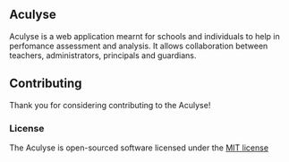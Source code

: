 ## Aculyse

Aculyse is a web application mearnt for schools and individuals to help in perfomance assessment and analysis. It allows collaboration between teachers, administrators, principals and guardians. 



## Contributing

Thank you for considering contributing to the Aculyse!

### License

The Aculyse is open-sourced software licensed under the [MIT license](http://opensource.org/licenses/MIT)
